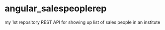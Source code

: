 # angular_salespeoplerep
my 1st repository
REST API for showing up list of sales people in an institute
